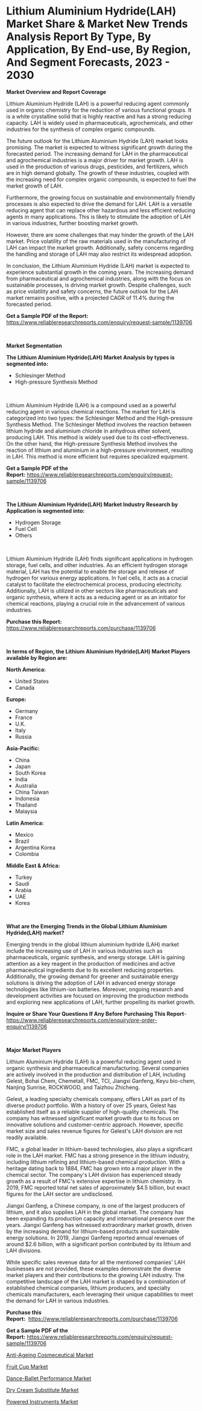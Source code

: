 <p><h1>Lithium Aluminium Hydride(LAH) Market Share & Market New Trends Analysis Report By Type, By Application, By End-use, By Region, And Segment Forecasts, 2023 - 2030</h1></p><p><strong>Market Overview and Report Coverage</strong></p>
<p><p>Lithium Aluminium Hydride (LAH) is a powerful reducing agent commonly used in organic chemistry for the reduction of various functional groups. It is a white crystalline solid that is highly reactive and has a strong reducing capacity. LAH is widely used in pharmaceuticals, agrochemicals, and other industries for the synthesis of complex organic compounds.</p><p>The future outlook for the Lithium Aluminium Hydride (LAH) market looks promising. The market is expected to witness significant growth during the forecasted period. The increasing demand for LAH in the pharmaceutical and agrochemical industries is a major driver for market growth. LAH is used in the production of various drugs, pesticides, and fertilizers, which are in high demand globally. The growth of these industries, coupled with the increasing need for complex organic compounds, is expected to fuel the market growth of LAH.</p><p>Furthermore, the growing focus on sustainable and environmentally friendly processes is also expected to drive the demand for LAH. LAH is a versatile reducing agent that can replace other hazardous and less efficient reducing agents in many applications. This is likely to stimulate the adoption of LAH in various industries, further boosting market growth.</p><p>However, there are some challenges that may hinder the growth of the LAH market. Price volatility of the raw materials used in the manufacturing of LAH can impact the market growth. Additionally, safety concerns regarding the handling and storage of LAH may also restrict its widespread adoption.</p><p>In conclusion, the Lithium Aluminium Hydride (LAH) market is expected to experience substantial growth in the coming years. The increasing demand from pharmaceutical and agrochemical industries, along with the focus on sustainable processes, is driving market growth. Despite challenges, such as price volatility and safety concerns, the future outlook for the LAH market remains positive, with a projected CAGR of 11.4% during the forecasted period.</p></p>
<p><strong>Get a Sample PDF of the Report:</strong> <a href="https://www.reliableresearchreports.com/enquiry/request-sample/1139706">https://www.reliableresearchreports.com/enquiry/request-sample/1139706</a></p>
<p>&nbsp;</p>
<p><strong>Market Segmentation</strong></p>
<p><strong>The Lithium Aluminium Hydride(LAH) Market Analysis by types is segmented into:</strong></p>
<p><ul><li>Schlesinger Method</li><li>High-pressure Synthesis Method</li></ul></p>
<p>&nbsp;</p>
<p><p>Lithium Aluminium Hydride (LAH) is a compound used as a powerful reducing agent in various chemical reactions. The market for LAH is categorized into two types: the Schlesinger Method and the High-pressure Synthesis Method. The Schlesinger Method involves the reaction between lithium hydride and aluminium chloride in anhydrous ether solvent, producing LAH. This method is widely used due to its cost-effectiveness. On the other hand, the High-pressure Synthesis Method involves the reaction of lithium and aluminium in a high-pressure environment, resulting in LAH. This method is more efficient but requires specialized equipment.</p></p>
<p><strong>Get a Sample PDF of the Report:</strong>&nbsp;<a href="https://www.reliableresearchreports.com/enquiry/request-sample/1139706">https://www.reliableresearchreports.com/enquiry/request-sample/1139706</a></p>
<p>&nbsp;</p>
<p><strong>The Lithium Aluminium Hydride(LAH) Market Industry Research by Application is segmented into:</strong></p>
<p><ul><li>Hydrogen Storage</li><li>Fuel Cell</li><li>Others</li></ul></p>
<p>&nbsp;</p>
<p><p>Lithium Aluminium Hydride (LAH) finds significant applications in hydrogen storage, fuel cells, and other industries. As an efficient hydrogen storage material, LAH has the potential to enable the storage and release of hydrogen for various energy applications. In fuel cells, it acts as a crucial catalyst to facilitate the electrochemical process, producing electricity. Additionally, LAH is utilized in other sectors like pharmaceuticals and organic synthesis, where it acts as a reducing agent or as an initiator for chemical reactions, playing a crucial role in the advancement of various industries.</p></p>
<p><strong>Purchase this Report:</strong>&nbsp; <a href="https://www.reliableresearchreports.com/purchase/1139706">https://www.reliableresearchreports.com/purchase/1139706</a></p>
<p>&nbsp;</p>
<p><strong>In terms of Region, the Lithium Aluminium Hydride(LAH) Market Players available by Region are:</strong></p>
<p>
    <p> <strong> North America: </strong>
        <ul>
            <li>United States</li>
            <li>Canada</li>
        </ul>
        </p> 
    <p> <strong> Europe: </strong>
        <ul>
            <li>Germany</li>
            <li>France</li>
            <li>U.K.</li>
            <li>Italy</li>
            <li>Russia</li>
        </ul>
        </p> 
    <p> <strong> Asia-Pacific: </strong>
        <ul>
            <li>China</li>
            <li>Japan</li>
            <li>South Korea</li>
            <li>India</li>
            <li>Australia</li>
            <li>China Taiwan</li>
            <li>Indonesia</li>
            <li>Thailand</li>
            <li>Malaysia</li>
        </ul>
        </p> 
    <p> <strong> Latin America: </strong>
        <ul>
            <li>Mexico</li>
            <li>Brazil</li>
            <li>Argentina Korea</li>
            <li>Colombia</li>
        </ul>
        </p> 
    <p> <strong> Middle East & Africa: </strong>
        <ul>
            <li>Turkey</li>
            <li>Saudi</li>
            <li>Arabia</li>
            <li>UAE</li>
            <li>Korea</li>
        </ul>
    </p>
    </p>
<p>&nbsp;</p>
<p><strong>What are the Emerging Trends in the Global Lithium Aluminium Hydride(LAH) market?</strong></p>
<p><p>Emerging trends in the global lithium aluminium hydride (LAH) market include the increasing use of LAH in various industries such as pharmaceuticals, organic synthesis, and energy storage. LAH is gaining attention as a key reagent in the production of medicines and active pharmaceutical ingredients due to its excellent reducing properties. Additionally, the growing demand for greener and sustainable energy solutions is driving the adoption of LAH in advanced energy storage technologies like lithium-ion batteries. Moreover, ongoing research and development activities are focused on improving the production methods and exploring new applications of LAH, further propelling its market growth.</p></p>
<p><strong>Inquire or Share Your Questions If Any Before Purchasing This Report</strong>- <a href="https://www.reliableresearchreports.com/enquiry/pre-order-enquiry/1139706">https://www.reliableresearchreports.com/enquiry/pre-order-enquiry/1139706</a></p>
<p>&nbsp;</p>
<p><strong>Major Market Players</strong></p>
<p><p>Lithium Aluminium Hydride (LAH) is a powerful reducing agent used in organic synthesis and pharmaceutical manufacturing. Several companies are actively involved in the production and distribution of LAH, including Gelest, Bohai Chem, Chemetall, FMC, TCI, Jiangxi Ganfeng, Keyu bio-chem, Nanjing Sunrise, ROCKWOOD, and Taizhou Zhicheng.</p><p>Gelest, a leading specialty chemicals company, offers LAH as part of its diverse product portfolio. With a history of over 25 years, Gelest has established itself as a reliable supplier of high-quality chemicals. The company has witnessed significant market growth due to its focus on innovative solutions and customer-centric approach. However, specific market size and sales revenue figures for Gelest's LAH division are not readily available.</p><p>FMC, a global leader in lithium-based technologies, also plays a significant role in the LAH market. FMC has a strong presence in the lithium industry, including lithium refining and lithium-based chemical production. With a heritage dating back to 1884, FMC has grown into a major player in the chemical sector. The company's LAH division has experienced steady growth as a result of FMC's extensive expertise in lithium chemistry. In 2019, FMC reported total net sales of approximately $4.5 billion, but exact figures for the LAH sector are undisclosed.</p><p>Jiangxi Ganfeng, a Chinese company, is one of the largest producers of lithium, and it also supplies LAH in the global market. The company has been expanding its production capacity and international presence over the years. Jiangxi Ganfeng has witnessed extraordinary market growth, driven by the increasing demand for lithium-based products and sustainable energy solutions. In 2019, Jiangxi Ganfeng reported annual revenues of around $2.6 billion, with a significant portion contributed by its lithium and LAH divisions.</p><p>While specific sales revenue data for all the mentioned companies' LAH businesses are not provided, these examples demonstrate the diverse market players and their contributions to the growing LAH industry. The competitive landscape of the LAH market is shaped by a combination of established chemical companies, lithium producers, and specialty chemicals manufacturers, each leveraging their unique capabilities to meet the demand for LAH in various industries.</p></p>
<p><strong>Purchase this Report:</strong>&nbsp;&nbsp;<a href="https://www.reliableresearchreports.com/purchase/1139706">https://www.reliableresearchreports.com/purchase/1139706</a></p>
<p></p>
<p><strong>Get a Sample PDF of the Report:</strong>&nbsp;<a href="https://www.reliableresearchreports.com/enquiry/request-sample/1139706">https://www.reliableresearchreports.com/enquiry/request-sample/1139706</a></p>
<p><p><a href="https://medium.com/@jamesday5g/anti-ageing-cosmeceutical-market-analysis-and-sze-forecasted-for-period-from-2023-to-2030-1fec263c10cb">Anti-Ageing Cosmeceutical Market</a></p><p><a href="https://www.linkedin.com/pulse/fruit-cup-market-share-amp-new-trends-analysis-report-type/">Fruit Cup Market</a></p><p><a href="https://medium.com/@waltercruz6g/dance-ballet-performance-market-share-evolution-and-market-growth-trends-2023-2030-f67ed033e38b">Dance-Ballet Performance Market</a></p><p><a href="https://www.linkedin.com/pulse/dry-cream-substitute-market-share-amp-new-trends-analysis/">Dry Cream Substitute Market</a></p><p><a href="https://github.com/provorikovar/Market-Research-Report-List-1/blob/main/powered-instruments-market.md">Powered Instruments Market</a></p></p>